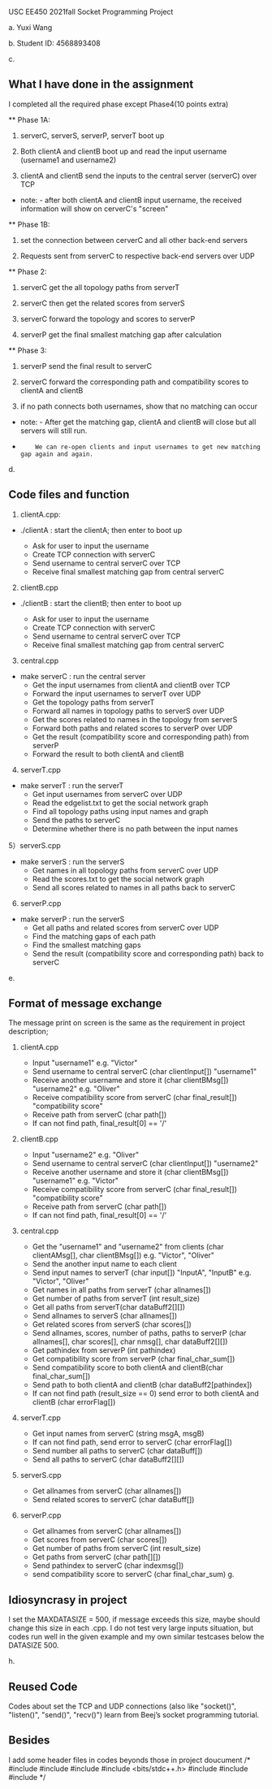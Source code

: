 USC EE450 2021fall Socket Programming Project

a. Yuxi Wang

b. Student ID: 4568893408

c.
## What I have done in the assignment

I completed all the required phase except Phase4(10 points extra)

** Phase 1A: 

1) serverC, serverS, serverP, serverT boot up

2) Both clientA and clientB boot up and read the input username (username1 and username2)

3) clientA and clientB send the inputs to the central server (serverC) over TCP

* note: - after both clientA and clientB input username, the received information will show on cerverC's "screen"

** Phase 1B: 

1) set the connection between cerverC and all other back-end servers

2) Requests sent from serverC to respective back-end servers over UDP

** Phase 2:

1) serverC get the all topology paths from serverT

2) serverC then get the related scores from serverS

3) serverC forward the topology and scores to serverP

4) serverP get the final smallest matching gap after calculation

** Phase 3:

1) serverP send the final result to serverC

2) serverC forward the corresponding path and compatibility scores to clientA and clientB

3) if no path connects both usernames, show that no matching can occur 

* note: - After get the matching gap, clientA and clientB will close but all servers will still run.
*         We can re-open clients and input usernames to get new matching gap again and again. 

d.
## Code files and function

1) clientA.cpp:
*   ./clientA : start the clientA; then enter <username> to boot up
    - Ask for user to input the username
	- Create TCP connection with serverC
    - Send username to central serverC over TCP
	- Receive final smallest matching gap from central serverC

2) clientB.cpp
*   ./clientB : start the clientB; then enter <username> to boot up
    - Ask for user to input the username
	- Create TCP connection with serverC
    - Send username to central serverC over TCP
	- Receive final smallest matching gap from central serverC

3) central.cpp
*   make serverC : run the central server
    - Get the input usernames from clientA and clientB over TCP
	- Forward the input usernames to serverT over UDP
	- Get the topology paths from serverT
	- Forward all names in topology paths to serverS over UDP
	- Get the scores related to names in the topology from serverS
	- Forward both paths and related scores to serverP over UDP
	- Get the result (compatibility score and corresponding path) from serverP
	- Forward the result to both clientA and clientB

4) serverT.cpp
*   make serverT : run the serverT
    - Get input usernames from serverC over UDP
	- Read the edgelist.txt to get the social network graph 
	- Find all topology paths using input names and graph
    - Send the paths to serverC
    - Determine whether there is no path between the input names

5）serverS.cpp
*   make serverS : run the serverS
    - Get names in all topology paths from serverC over UDP
	- Read the scores.txt to get the social network graph 
	- Send all scores related to names in all paths back to serverC

6) serverP.cpp
*   make serverP : run the serverS
    - Get all paths and related scores from serverC over UDP
	- Find the matching gaps of each path
    - Find the smallest matching gaps
	- Send the result (compatibility score and corresponding path) back to serverC

e.
## Format of message exchange
The message print on screen is the same as the requirement in project description;

1) clientA.cpp
    - Input "username1" e.g. "Victor"
    - Send username to central serverC (char clientInput[]) "username1" 
	- Receive another username and store it (char clientBMsg[]) "username2" e.g. "Oliver"
	- Receive compatibility score from serverC (char final_result[]) "compatibility score"
	- Receive path from serverC (char path[])
	- If can not find path, final_result[0] == '/'

2) clientB.cpp
    - Input "username2" e.g. "Oliver"
    - Send username to central serverC (char clientInput[]) "username2" 
	- Receive another username and store it (char clientBMsg[]) "username1" e.g. "Victor"
	- Receive compatibility score from serverC (char final_result[]) "compatibility score" 
	- Receive path from serverC (char path[])
	- If can not find path, final_result[0] == '/'

3) central.cpp
    - Get the "username1" and "username2" from clients (char clientAMsg[], char clientBMsg[]) e.g. "Victor", "Oliver"
	- Send the another input name to each client
	- Send input names to serverT (char input[]) "InputA", "InputB" e.g. "Victor", "Oliver"
	- Get names in all paths from serverT (char allnames[]) 
	- Get number of paths from serverT (int result_size)
	- Get all paths from serverT(char dataBuff2[][])
	- Send allnames to serverS (char allnames[])
	- Get related scores from serverS (char scores[])
	- Send allnames, scores, number of paths, paths to serverP (char allnames[], char scores[], char nmsg[], char dataBuff2[][])
	- Get pathindex from serverP (int pathindex)
	- Get compatibility score from serverP (char final_char_sum[])
	- Send compatibility score to both clientA and clientB(char final_char_sum[])
	- Send path to both clientA and clientB (char dataBuff2[pathindex])
	- If can not find path (result_size == 0) send error to both clientA and clientB (char errorFlag[])

4) serverT.cpp
    - Get input names from serverC (string msgA, msgB)
	- If can not find path, send error to serverC (char errorFlag[])
	- Send number all paths to serverC (char dataBuff[])
	- Send all paths to serverC (char dataBuff2[][])
	
5) serverS.cpp
    - Get allnames from serverC (char allnames[])
	- Send related scores to serverC (char dataBuff[])

6) serverP.cpp
    - Get allnames from serverC (char allnames[])
	- Get scores from serverC (char scores[])
	- Get number of paths from serverC (int result_size)
	- Get paths from serverC (char path[][])
	- Send pathindex to serverC (char indexmsg[])
	- send compatibility score to serverC (char final_char_sum)
g.
## Idiosyncrasy in project

I set the MAXDATASIZE = 500, if message exceeds this size, maybe should change this size in each .cpp.
I do not test very large inputs situation, but codes run well in the given example and my own similar testcases below the DATASIZE 500.

h.
## Reused Code

Codes about set the TCP and UDP connections (also like "socket()", "listen()", "send()", "recv()") learn from Beej’s socket programming tutorial.

## Besides
I add some header files in codes beyonds those in project doucument
/*
#include <iostream>
#include <sstream>
#include <fstream>
#include <bits/stdc++.h>
#include <algorithm>
#include <cmath>
#include <vector>
*/


	
	